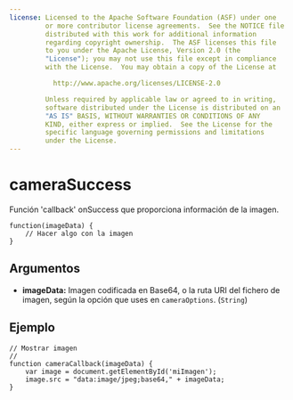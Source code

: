 ```yaml
---
license: Licensed to the Apache Software Foundation (ASF) under one
         or more contributor license agreements.  See the NOTICE file
         distributed with this work for additional information
         regarding copyright ownership.  The ASF licenses this file
         to you under the Apache License, Version 2.0 (the
         "License"); you may not use this file except in compliance
         with the License.  You may obtain a copy of the License at

           http://www.apache.org/licenses/LICENSE-2.0

         Unless required by applicable law or agreed to in writing,
         software distributed under the License is distributed on an
         "AS IS" BASIS, WITHOUT WARRANTIES OR CONDITIONS OF ANY
         KIND, either express or implied.  See the License for the
         specific language governing permissions and limitations
         under the License.
---
```


cameraSuccess
=============

Función 'callback' onSuccess que proporciona información de la imagen.

    function(imageData) {
        // Hacer algo con la imagen
    }

Argumentos
----------

- __imageData:__ Imagen codificada en Base64, o la ruta URI del fichero de imagen, según la opción que uses en `cameraOptions`. (`String`)

Ejemplo
-------

    // Mostrar imagen
    //
    function cameraCallback(imageData) {
        var image = document.getElementById('miImagen');
        image.src = "data:image/jpeg;base64," + imageData;
    }
